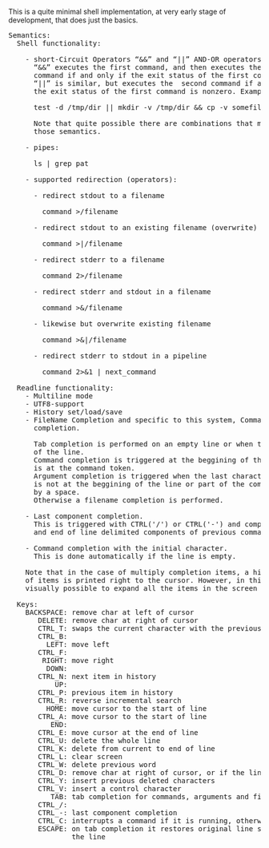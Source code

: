 This is a quite minimal shell implementation, at very early stage of development,
that does just the basics.  
  
<pre>
Semantics:  
  Shell functionality:  
  
    - short-Circuit Operators “&&” and “||” AND-OR operators.  
      “&&” executes the first command, and then executes the second  
      command if and only if the exit status of the first command is zero.   
      “||” is similar, but executes the  second command if and only if   
      the exit status of the first command is nonzero. Example:  
  
      test -d /tmp/dir || mkdir -v /tmp/dir && cp -v somefile /tmp/dir  
  
      Note that quite possible there are combinations that maybe violate  
      those semantics.  
  
    - pipes:  
  
      ls | grep pat  
  
    - supported redirection (operators):  
  
      - redirect stdout to a filename  
  
        command >/filename  
  
      - redirect stdout to an existing filename (overwrite)  
  
        command >|/filename  
  
      - redirect stderr to a filename  
  
        command 2>/filename  
  
      - redirect stderr and stdout in a filename  
  
        command >&/filename  
  
      - likewise but overwrite existing filename  
  
        command >&|/filename  
  
      - redirect stderr to stdout in a pipeline  
  
        command 2>&1 | next_command  
  
  Readline functionality:  
    - Multiline mode  
    - UTF8-support  
    - History set/load/save  
    - FileName Completion and specific to this system, Command and Argument  
      completion.  
  
      Tab completion is performed on an empty line or when the cursor is at the end  
      of the line.  
      Command completion is triggered at the beggining of the line or when the cursor  
      is at the command token.  
      Argument completion is triggered when the last character is a dash (-) which it  
      is not at the beggining of the line or part of the command, and it is preceded  
      by a space.  
      Otherwise a filename completion is performed.  
  
    - Last component completion.  
      This is triggered with CTRL('/') or CTRL('-') and completes with the last space  
      and end of line delimited components of previous command lines.  
  
    - Command completion with the initial character.  
      This is done automatically if the line is empty.  
  
    Note that in the case of multiply completion items, a hint that indicates the number  
    of items is printed right to the cursor. However, in this implementation it is not  
    visually possible to expand all the items in the screen at once.  
  
  Keys:  
    BACKSPACE: remove char at left of cursor  
       DELETE: remove char at right of cursor  
       CTRL_T: swaps the current character with the previous  
       CTRL_B:  
         LEFT: move left  
       CTRL_F:  
        RIGHT: move right  
         DOWN:  
       CTRL_N: next item in history  
           UP:  
       CTRL_P: previous item in history  
       CTRL_R: reverse incremental search  
         HOME: move cursor to the start of line  
       CTRL_A: move cursor to the start of line  
          END:  
       CTRL_E: move cursor at the end of line  
       CTRL_U: delete the whole line  
       CTRL_K: delete from current to end of line  
       CTRL_L: clear screen  
       CTRL_W: delete previous word  
       CTRL_D: remove char at right of cursor, or if the line is empty, act as end-of-file  
       CTRL_Y: insert previous deleted characters  
       CTRL_V: insert a control character  
          TAB: tab completion for commands, arguments and filenames  
       CTRL_/:  
       CTRL_-: last component completion   
       CTRL_C: interrupts a command if it is running, otherwise it adds a line  
       ESCAPE: on tab completion it restores original line state, otherwise it clears  
               the line   
</pre>
